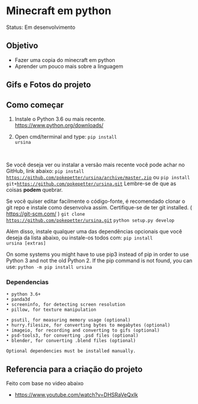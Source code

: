 # Minecraft em python

Status: Em desenvolvimento

## Objetivo

+ Fazer uma copia do minecraft em python
+ Aprender um pouco mais sobre a linguagem 

## Gifs e Fotos do projeto

## Como começar

1) Instale o Python 3.6 ou mais recente. https://www.python.org/downloads/

2) Open cmd/terminal and type:
    <code>pip install ursina</code> 
<br>

Se você deseja ver ou instalar a versão mais recente você pode achar no GitHub, link abaixo:
<code>pip install https://github.com/pokepetter/ursina/archive/master.zip</code>
ou
<code>pip install git+https://github.com/pokepetter/ursina.git</code>
Lembre-se de que as coisas <strong>podem</strong> quebrar.

Se você quiser editar facilmente o código-fonte, é recomendado clonar o git
repo e instale como desenvolva assim. Certifique-se de ter git installed. ( https://git-scm.com/ )
<code>git clone https://github.com/pokepetter/ursina.git</code>
<code>python setup.py develop</code>

Além disso, instale qualquer uma das dependências opcionais que você deseja da lista abaixo,
ou instale-os todos com:
<code>pip install ursina [extras]</code>



On some systems you might have to use pip3 instead of pip in order to use Python 3 and not the old Python 2.
If the pip command is not found, you can use:
<code>python -m pip install ursina</code>

### Dependencias

    • python 3.6+
    • panda3d
    • screeninfo, for detecting screen resolution
    • pillow, for texture manipulation

    • psutil, for measuring memory usage (optional)
    • hurry.filesize, for converting bytes to megabytes (optional)
    • imageio, for recording and converting to gifs (optional)
    • psd-tools3, for converting .psd files (optional)
    • blender, for converting .blend files (optional)

    Optional dependencies must be installed manually.

## Referencia para a criação do projeto

Feito com base no video abaixo
+ https://www.youtube.com/watch?v=DHSRaVeQxIk
